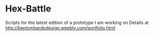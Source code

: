 # Hex-Battle
Scripts for the latest edition of a prototype I am working on
Details at http://benlombardodesign.weebly.com/portfolio.html
